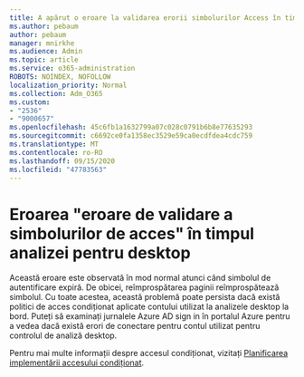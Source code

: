 ```yaml
---
title: A apărut o eroare la validarea erorii simbolurilor Access în timpul analizei desktop la îmbarcare
ms.author: pebaum
author: pebaum
manager: mnirkhe
ms.audience: Admin
ms.topic: article
ms.service: o365-administration
ROBOTS: NOINDEX, NOFOLLOW
localization_priority: Normal
ms.collection: Adm_O365
ms.custom:
- "2536"
- "9000657"
ms.openlocfilehash: 45c6fb1a1632799a07c028c0791b6b8e77635293
ms.sourcegitcommit: c6692ce0fa1358ec3529e59ca0ecdfdea4cdc759
ms.translationtype: MT
ms.contentlocale: ro-RO
ms.lasthandoff: 09/15/2020
ms.locfileid: "47783563"
---
```

# <a name="there-was-an-error-validating-access-token-error-during-desktop-analytics-onboarding"></a>Eroarea "eroare de validare a simbolurilor de acces" în timpul analizei pentru desktop

Această eroare este observată în mod normal atunci când simbolul de autentificare expiră. De obicei, reîmprospătarea paginii reîmprospătează simbolul. Cu toate acestea, această problemă poate persista dacă există politici de acces condiționat aplicate contului utilizat la analizele desktop la bord. Puteți să examinați jurnalele Azure AD sign in în portalul Azure pentru a vedea dacă există erori de conectare pentru contul utilizat pentru controlul de analiză desktop.

Pentru mai multe informații despre accesul condiționat, vizitați [Planificarea implementării accesului condiționat](https://docs.microsoft.com/azure/active-directory/conditional-access/plan-conditional-access).